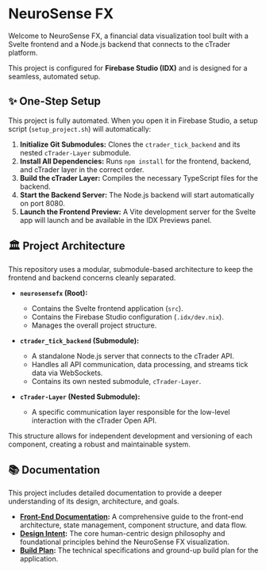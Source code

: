 # NeuroSense FX

Welcome to NeuroSense FX, a financial data visualization tool built with a Svelte frontend and a Node.js backend that connects to the cTrader platform.

This project is configured for **Firebase Studio (IDX)** and is designed for a seamless, automated setup.

## ✨ One-Step Setup

This project is fully automated. When you open it in Firebase Studio, a setup script (`setup_project.sh`) will automatically:

1.  **Initialize Git Submodules:** Clones the `ctrader_tick_backend` and its nested `cTrader-Layer` submodule.
2.  **Install All Dependencies:** Runs `npm install` for the frontend, backend, and cTrader layer in the correct order.
3.  **Build the cTrader Layer:** Compiles the necessary TypeScript files for the backend.
4.  **Start the Backend Server:** The Node.js backend will start automatically on port 8080.
5.  **Launch the Frontend Preview:** A Vite development server for the Svelte app will launch and be available in the IDX Previews panel.

## 🏛️ Project Architecture

This repository uses a modular, submodule-based architecture to keep the frontend and backend concerns cleanly separated.

-   **`neurosensefx` (Root):**
    -   Contains the Svelte frontend application (`src`).
    -   Contains the Firebase Studio configuration (`.idx/dev.nix`).
    -   Manages the overall project structure.

-   **`ctrader_tick_backend` (Submodule):**
    -   A standalone Node.js server that connects to the cTrader API.
    -   Handles all API communication, data processing, and streams tick data via WebSockets.
    -   Contains its own nested submodule, `cTrader-Layer`.

-   **`cTrader-Layer` (Nested Submodule):**
    -   A specific communication layer responsible for the low-level interaction with the cTrader Open API.

This structure allows for independent development and versioning of each component, creating a robust and maintainable system.

## 📚 Documentation

This project includes detailed documentation to provide a deeper understanding of its design, architecture, and goals.

-   **[Front-End Documentation](./docs/Front_End_Documentation.md):** A comprehensive guide to the front-end architecture, state management, component structure, and data flow.
-   **[Design Intent](./specs/NeuroSense%20FX_design%20intent.txt):** The core human-centric design philosophy and foundational principles behind the NeuroSense FX visualization.
-   **[Build Plan](./specs/Ground-Up%20Build%20Plan%20(Performant%20&%20Simple).txt):** The technical specifications and ground-up build plan for the application.
